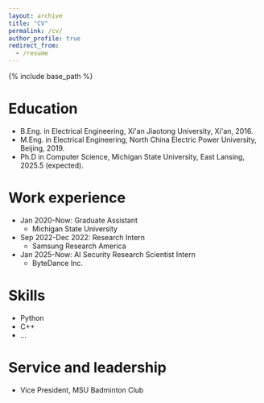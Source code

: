 ```yaml
---
layout: archive
title: "CV"
permalink: /cv/
author_profile: true
redirect_from:
  - /resume
---
```


{% include base_path %}

Education
======
* B.Eng. in Electrical Engineering, Xi'an Jiaotong University, Xi'an, 2016.
* M.Eng. in Electrical Engineering, North China Electric Power University, Beijing, 2019.
* Ph.D in Computer Science, Michigan State University, East Lansing, 2025.5 (expected).

Work experience
======
* Jan 2020-Now: Graduate Assistant
  * Michigan State University
* Sep 2022-Dec 2022: Research Intern
  * Samsung Research America
* Jan 2025-Now: AI Security Research Scientist Intern
  * ByteDance Inc.
  
Skills
======
* Python
* C++
* ...
  
Service and leadership
======
* Vice President, MSU Badminton Club
